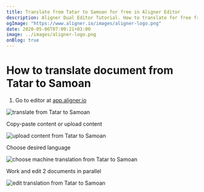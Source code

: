 ```yaml
---
title: Translate from Tatar to Samoan for free in Aligner Editor
description: Aligner Dual Editor Tutorial. How to translate for free from Tatar to Samoan. Aligner is multilingual document management platform. 
ogImage: "https://www.aligner.io/images/aligner-logo.png"
date: 2020-05-06T07:09:21+03:00
image: ../images/aligner-logo.png
onBlog: true
---
```


# How to translate document from Tatar to Samoan

1. Go to editor at [app.aligner.io](https://app.aligner.io "Aligner App web page")

![translate from Tatar to Samoan](../aligner-blank-editor.png "translate from Tatar to Samoan")

Copy-paste content or upload content

![upload content from Tatar to Samoan](../aligner-uploaded-document.png "upload content from Tatar to Samoan")

Choose desired language

![choose machine translation from Tatar to Samoan](../aligner-language-dropdown.png "choose machine translation from Tatar to Samoan")

Work and edit 2 documents in parallel

![edit translation from Tatar to Samoan](../aligner-double-sitded-editor.png "edit translation from Tatar to Samoan")

